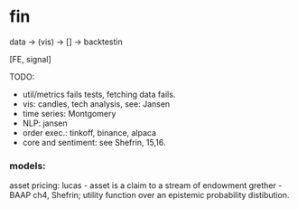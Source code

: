 # fin
data -> (vis) -> [] -> backtestin

[FE, signal] 

TODO:

* util/metrics fails tests, fetching data fails.
* vis: candles, tech analysis, see: Jansen
* time series: Montgomery
* NLP: jansen
* order exec.: tinkoff, binance, alpaca
* core and sentiment: see Shefrin, 15,16. 

### models: 
asset pricing: 
lucas - asset is a claim to a stream of endowment
grether - BAAP ch4, Shefrin; utility function over an epistemic probability distibution. 

